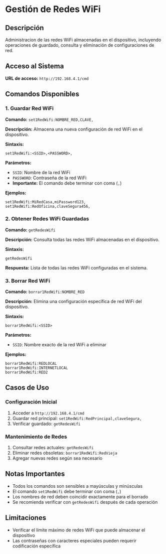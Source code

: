 # Gestión de Redes WiFi 

## Descripción
Administracion de las redes WiFi almacenadas en el dispositivo, incluyendo operaciones de guardado, consulta y eliminación de configuraciones de red.

## Acceso al Sistema
**URL de acceso:** `http://192.168.4.1/cmd`

## Comandos Disponibles

### 1. Guardar Red WiFi
**Comando:** `set1RedWifi:NOMBRE_RED,CLAVE,`

**Descripción:** Almacena una nueva configuración de red WiFi en el dispositivo.

**Sintaxis:**
```
set1RedWifi:<SSID>,<PASSWORD>,
```

**Parámetros:**
- `SSID`: Nombre de la red WiFi
- `PASSWORD`: Contraseña de la red WiFi
- **Importante:** El comando debe terminar con coma (`,`)

**Ejemplos:**
```
set1RedWifi:MiRedCasa,miPassword123,
set1RedWifi:RedOficina,claveSegura456,
```

### 2. Obtener Redes WiFi Guardadas
**Comando:** `getRedesWifi`

**Descripción:** Consulta todas las redes WiFi almacenadas en el dispositivo.

**Sintaxis:**
```
getRedesWifi
```

**Respuesta:** Lista de todas las redes WiFi configuradas en el sistema.

### 3. Borrar Red WiFi
**Comando:** `borrar1RedWifi:NOMBRE_RED`

**Descripción:** Elimina una configuración específica de red WiFi del dispositivo.

**Sintaxis:**
```
borrar1RedWifi:<SSID>
```

**Parámetros:**
- `SSID`: Nombre exacto de la red WiFi a eliminar

**Ejemplos:**
```
borrar1RedWifi:REDLOCAL
borrar1RedWifi:INTERNETLOCAL
borrar1RedWifi:RED2
```

## Casos de Uso

### Configuración Inicial
1. Acceder a `http://192.168.4.1/cmd`
2. Guardar red principal: `set1RedWifi:RedPrincipal,claveSegura,`
3. Verificar guardado: `getRedesWifi`

### Mantenimiento de Redes
1. Consultar redes actuales: `getRedesWifi`
2. Eliminar redes obsoletas: `borrar1RedWifi:RedVieja`
3. Agregar nuevas redes según sea necesario

## Notas Importantes
- Todos los comandos son sensibles a mayúsculas y minúsculas
- El comando `set1RedWifi` debe terminar con coma (`,`)
- Los nombres de red deben coincidir exactamente para el borrado
- Se recomienda verificar con `getRedesWifi` después de cada operación

## Limitaciones
- Verificar el límite máximo de redes WiFi que puede almacenar el dispositivo
- Las contraseñas con caracteres especiales pueden requerir codificación específica